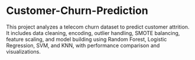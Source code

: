 # Customer-Churn-Prediction
This project analyzes a telecom churn dataset to predict customer attrition. It includes data cleaning, encoding, outlier handling, SMOTE balancing, feature scaling, and model building using Random Forest, Logistic Regression, SVM, and KNN, with performance comparison and visualizations.
